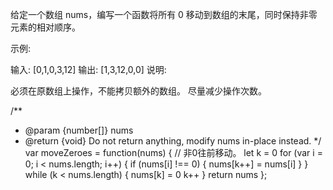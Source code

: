给定一个数组 nums，编写一个函数将所有 0 移动到数组的末尾，同时保持非零元素的相对顺序。

示例:

输入: [0,1,0,3,12]
输出: [1,3,12,0,0]
说明:

必须在原数组上操作，不能拷贝额外的数组。
尽量减少操作次数。


/**
 * @param {number[]} nums
 * @return {void} Do not return anything, modify nums in-place instead.
 */
var moveZeroes = function(nums) {
    // 非0往前移动。
    let k = 0
    for (var i = 0; i < nums.length; i++) {
        if (nums[i] !== 0) {
            nums[k++] = nums[i]
        }
    }
     while (k < nums.length) {
            nums[k] = 0
            k++
    }
    return nums
};